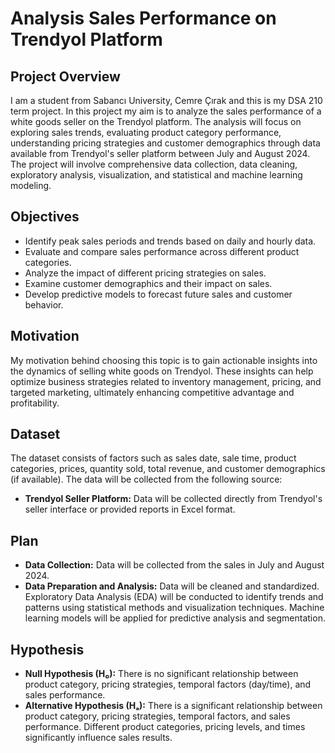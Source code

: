 # Analysis Sales Performance on Trendyol Platform


## Project Overview
I am a student from Sabancı University, Cemre Çırak and this is my DSA 210 term project. In this project my aim is to analyze the sales performance of a white goods seller on the Trendyol platform. The analysis will focus on exploring sales trends, evaluating product category performance, understanding pricing strategies and customer demographics through data available from Trendyol's seller platform between July and August 2024. The project will involve comprehensive data collection, data cleaning, exploratory analysis, visualization, and statistical and machine learning modeling.

## Objectives
- Identify peak sales periods and trends based on daily and hourly data.
- Evaluate and compare sales performance across different product categories.
- Analyze the impact of different pricing strategies on sales.
- Examine customer demographics and their impact on sales.
- Develop predictive models to forecast future sales and customer behavior.

## Motivation
My motivation behind choosing this topic is to gain actionable insights into the  dynamics of selling white goods on Trendyol. These insights can help optimize business strategies related to inventory management, pricing, and targeted marketing, ultimately enhancing competitive advantage and profitability.

## Dataset
The dataset consists of factors such as sales date, sale time, product categories, prices, quantity sold, total revenue, and customer demographics (if available). The data will be collected from the following source:

- **Trendyol Seller Platform:** Data will be collected directly from Trendyol's seller interface or provided reports in Excel format.

## Plan
- **Data Collection:** Data will be collected from the sales in July and August 2024.
- **Data Preparation and Analysis:** Data will be cleaned and standardized. Exploratory Data Analysis (EDA) will be conducted to identify trends and patterns using statistical methods and visualization techniques. Machine learning models will be applied for predictive analysis and segmentation.

## Hypothesis
- **Null Hypothesis (H₀):** There is no significant relationship between product category, pricing strategies, temporal factors (day/time), and sales performance.
- **Alternative Hypothesis (Hₐ):** There is a significant relationship between product category, pricing strategies, temporal factors, and sales performance. Different product categories, pricing levels, and times significantly influence sales results.
